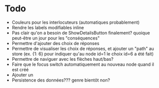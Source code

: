 # Todo

- Couleurs pour les interlocuteurs (automatiques probablement)
- Rendre les labels modifiables inline
- Pas clair qu'on a besoin de ShowDetailsButton finalement? quoique peut-être un jour pour les "conséquences"
- Permettre d'ajouter des choix de réponses
- Permettre de visualiser les choix de réponses, et ajouter un "path" au store (ex. {1: 6} pour indiquer qu'au node id=1 le choix id=6 a été fait)
- Permettre de naviguer avec les flèches haut/bas?
- Faire que le focus switch automatiquement au nouveau node quand il est créé
- Ajouter un <datalist> pour fournir un autocomplete au champ Character
- Persistence des données??? genre bientôt non?
